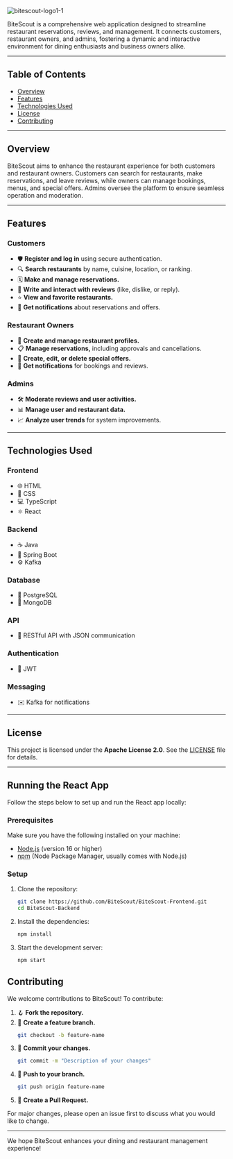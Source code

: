 ![bitescout-logo1-1](https://github.com/user-attachments/assets/9c29a4fd-c43f-49ad-b844-e9422a45e342)

BiteScout is a comprehensive web application designed to streamline restaurant reservations, reviews, and management. It connects customers, restaurant owners, and admins, fostering a dynamic and interactive environment for dining enthusiasts and business owners alike.

---

## Table of Contents
- [Overview](#overview)
- [Features](#features)
- [Technologies Used](#technologies-used)
- [License](#license)
- [Contributing](#contributing)

---

## Overview
BiteScout aims to enhance the restaurant experience for both customers and restaurant owners. Customers can search for restaurants, make reservations, and leave reviews, while owners can manage bookings, menus, and special offers. Admins oversee the platform to ensure seamless operation and moderation.

---

## Features

### Customers
- 🛡️ **Register and log in** using secure authentication.
- 🔍 **Search restaurants** by name, cuisine, location, or ranking.
- 🗓️ **Make and manage reservations.**
- 💬 **Write and interact with reviews** (like, dislike, or reply).
- ⭐ **View and favorite restaurants.**
- 🔔 **Get notifications** about reservations and offers.

### Restaurant Owners
- 🏢 **Create and manage restaurant profiles.**
- 📋 **Manage reservations,** including approvals and cancellations.
- 🎉 **Create, edit, or delete special offers.**
- 🔔 **Get notifications** for bookings and reviews.

### Admins
- 🛠️ **Moderate reviews and user activities.**
- 📊 **Manage user and restaurant data.**
- 📈 **Analyze user trends** for system improvements.

---

## Technologies Used

### **Frontend**
- 🌐 HTML
- 🎨 CSS
- 💻 TypeScript
- ⚛️ React

### **Backend**
- ☕ Java
- 🌱 Spring Boot
- ⚙️ Kafka

### **Database**
- 🐘 PostgreSQL
- 🍃 MongoDB

### **API**
- 🔗 RESTful API with JSON communication

### **Authentication**
- 🔑 JWT

### **Messaging**
- ✉️ Kafka for notifications

---

## License
This project is licensed under the **Apache License 2.0**. See the [LICENSE](LICENSE) file for details.

---

## Running the React App

Follow the steps below to set up and run the React app locally:

### Prerequisites

Make sure you have the following installed on your machine:

- [Node.js](https://nodejs.org/) (version 16 or higher)
- [npm](https://www.npmjs.com/) (Node Package Manager, usually comes with Node.js)

### Setup

1. Clone the repository:

   ```bash
   git clone https://github.com/BiteScout/BiteScout-Frontend.git
   cd BiteScout-Backend
   ```
2. Install the dependencies:

   ```bash
   npm install
   ```
3. Start the development server:

   ```bash
   npm start
   ```
## Contributing
We welcome contributions to BiteScout! To contribute:
1. 🪝 **Fork the repository.**
2. 🌿 **Create a feature branch.**
   ```bash
   git checkout -b feature-name
   ```
3. 💾 **Commit your changes.**
   ```bash
   git commit -m "Description of your changes"
   ```
4. 🚀 **Push to your branch.**
   ```bash
   git push origin feature-name
   ```
5. 🔄 **Create a Pull Request.**

For major changes, please open an issue first to discuss what you would like to change.

---

We hope BiteScout enhances your dining and restaurant management experience!

